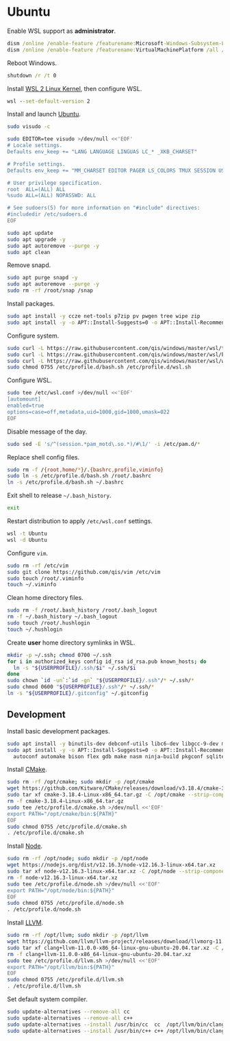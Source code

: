 # Ubuntu
Enable WSL support as **administrator**.

```cmd
dism /online /enable-feature /featurename:Microsoft-Windows-Subsystem-Linux /all /norestart
dism /online /enable-feature /featurename:VirtualMachinePlatform /all /norestart
```

Reboot Windows.

```cmd
shutdown /r /t 0
```

Install [WSL 2 Linux Kernel](https://aka.ms/wsl2kernel), then configure WSL.

```cmd
wsl --set-default-version 2
```

Install and launch [Ubuntu](https://aka.ms/wslstore).

```sh
sudo visudo -c

sudo EDITOR=tee visudo >/dev/null <<'EOF'
# Locale settings.
Defaults env_keep += "LANG LANGUAGE LINGUAS LC_* _XKB_CHARSET"

# Profile settings.
Defaults env_keep += "MM_CHARSET EDITOR PAGER LS_COLORS TMUX SESSION USERPROFILE"

# User privilege specification.
root  ALL=(ALL) ALL
%sudo ALL=(ALL) NOPASSWD: ALL

# See sudoers(5) for more information on "#include" directives:
#includedir /etc/sudoers.d
EOF

sudo apt update
sudo apt upgrade -y
sudo apt autoremove --purge -y
sudo apt clean
```

Remove snapd.

```sh
sudo apt purge snapd -y
sudo apt autoremove --purge -y
sudo rm -rf /root/snap /snap
```

Install packages.

```sh
sudo apt install -y ccze net-tools p7zip pv pwgen tree wipe zip
sudo apt install -y -o APT::Install-Suggests=0 -o APT::Install-Recommends=0 pngcrush
```

Configure system.

```sh
sudo curl -L https://raw.githubusercontent.com/qis/windows/master/wsl/tmux.conf -o /etc/tmux.conf
sudo curl -L https://raw.githubusercontent.com/qis/windows/master/wsl/bash.sh -o /etc/profile.d/bash.sh
sudo curl -L https://raw.githubusercontent.com/qis/windows/master/wsl/wsl.sh -o /etc/profile.d/wsl.sh
sudo chmod 0755 /etc/profile.d/bash.sh /etc/profile.d/wsl.sh
```

Configure WSL.

```sh
sudo tee /etc/wsl.conf >/dev/null <<'EOF'
[automount]
enabled=true
options=case=off,metadata,uid=1000,gid=1000,umask=022
EOF
```

Disable message of the day.

```sh
sudo sed -E 's/^(session.*pam_motd\.so.*)/#\1/' -i /etc/pam.d/*
```

Replace shell config files.

```sh
sudo rm -f /{root,home/*}/.{bashrc,profile,viminfo}
sudo ln -s /etc/profile.d/bash.sh /root/.bashrc
ln -s /etc/profile.d/bash.sh ~/.bashrc
```

Exit shell to release `~/.bash_history`.

```sh
exit
```

Restart distribution to apply `/etc/wsl.conf` settings.

```cmd
wsl -t Ubuntu
wsl -d Ubuntu
```

Configure `vim`.

```sh
sudo rm -rf /etc/vim
sudo git clone https://github.com/qis/vim /etc/vim
sudo touch /root/.viminfo
touch ~/.viminfo
```

Clean home directory files.

```sh
sudo rm -f /root/.bash_history /root/.bash_logout
rm -f ~/.bash_history ~/.bash_logout
sudo touch /root/.hushlogin
touch ~/.hushlogin
```

Create **user** home directory symlinks in WSL.

```sh
mkdir -p ~/.ssh; chmod 0700 ~/.ssh
for i in authorized_keys config id_rsa id_rsa.pub known_hosts; do
  ln -s "${USERPROFILE}/.ssh/$i" ~/.ssh/$i
done
sudo chown `id -un`:`id -gn` "${USERPROFILE}/.ssh"/* ~/.ssh/*
sudo chmod 0600 "${USERPROFILE}/.ssh"/* ~/.ssh/*
ln -s "${USERPROFILE}/.gitconfig" ~/.gitconfig
```

## Development
Install basic development packages.

```sh
sudo apt install -y binutils-dev debconf-utils libc6-dev libgcc-9-dev manpages-dev
sudo apt install -y -o APT::Install-Suggests=0 -o APT::Install-Recommends=0 \
  autoconf automake bison flex gdb make nasm ninja-build pkgconf sqlite3
```

Install [CMake](https://cmake.org/).

```sh
sudo rm -rf /opt/cmake; sudo mkdir -p /opt/cmake
wget https://github.com/Kitware/CMake/releases/download/v3.18.4/cmake-3.18.4-Linux-x86_64.tar.gz
sudo tar xf cmake-3.18.4-Linux-x86_64.tar.gz -C /opt/cmake --strip-components=1
rm -f cmake-3.18.4-Linux-x86_64.tar.gz
sudo tee /etc/profile.d/cmake.sh >/dev/null <<'EOF'
export PATH="/opt/cmake/bin:${PATH}"
EOF
sudo chmod 0755 /etc/profile.d/cmake.sh
. /etc/profile.d/cmake.sh
```

Install [Node](https://nodejs.org/).

```sh
sudo rm -rf /opt/node; sudo mkdir -p /opt/node
wget https://nodejs.org/dist/v12.16.3/node-v12.16.3-linux-x64.tar.xz
sudo tar xf node-v12.16.3-linux-x64.tar.xz -C /opt/node --strip-components=1
rm -f node-v12.16.3-linux-x64.tar.xz
sudo tee /etc/profile.d/node.sh >/dev/null <<'EOF'
export PATH="/opt/node/bin:${PATH}"
EOF
sudo chmod 0755 /etc/profile.d/node.sh
. /etc/profile.d/node.sh
```

Install [LLVM](https://llvm.org/).

```sh
sudo rm -rf /opt/llvm; sudo mkdir -p /opt/llvm
wget https://github.com/llvm/llvm-project/releases/download/llvmorg-11.0.0/clang+llvm-11.0.0-x86_64-linux-gnu-ubuntu-20.04.tar.xz
sudo tar xf clang+llvm-11.0.0-x86_64-linux-gnu-ubuntu-20.04.tar.xz -C /opt/llvm --strip-components=1
rm -f clang+llvm-11.0.0-x86_64-linux-gnu-ubuntu-20.04.tar.xz
sudo tee /etc/profile.d/llvm.sh >/dev/null <<'EOF'
export PATH="/opt/llvm/bin:${PATH}"
EOF
sudo chmod 0755 /etc/profile.d/llvm.sh
. /etc/profile.d/llvm.sh
```

Set default system compiler.

```sh
sudo update-alternatives --remove-all cc
sudo update-alternatives --remove-all c++
sudo update-alternatives --install /usr/bin/cc  cc  /opt/llvm/bin/clang   100
sudo update-alternatives --install /usr/bin/c++ c++ /opt/llvm/bin/clang++ 100
```

<!--
clang++ -std=c++20 -stdlib=libc++ -Os -flto=full main.cpp -fuse-ld=lld
clang++ -std=c++20 -stdlib=libc++ -Os -flto=full main.cpp -fuse-ld=lld -static-libstdc++ /opt/llvm/lib/libc++abi.a
-->
